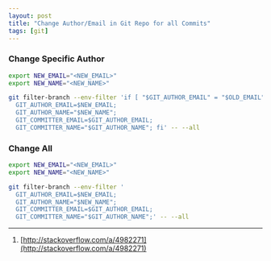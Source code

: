 ```yaml
---
layout: post
title: "Change Author/Email in Git Repo for all Commits"
tags: [git]
---
```


### Change Specific Author
```bash
export NEW_EMAIL="<NEW_EMAIL>"
export NEW_NAME="<NEW_NAME>"

git filter-branch --env-filter 'if [ "$GIT_AUTHOR_EMAIL" = "$OLD_EMAIL" ]; then
  GIT_AUTHOR_EMAIL=$NEW_EMAIL;
  GIT_AUTHOR_NAME="$NEW_NAME";
  GIT_COMMITTER_EMAIL=$GIT_AUTHOR_EMAIL;
  GIT_COMMITTER_NAME="$GIT_AUTHOR_NAME"; fi' -- --all
```

### Change All
```bash
export NEW_EMAIL="<NEW_EMAIL>"
export NEW_NAME="<NEW_NAME>"

git filter-branch --env-filter '
  GIT_AUTHOR_EMAIL=$NEW_EMAIL;
  GIT_AUTHOR_NAME="$NEW_NAME";
  GIT_COMMITTER_EMAIL=$GIT_AUTHOR_EMAIL;
  GIT_COMMITTER_NAME="$GIT_AUTHOR_NAME";' -- --all
```

---
1. [http://stackoverflow.com/a/4982271](http://stackoverflow.com/a/4982271)
